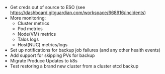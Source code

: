 * Get creds out of source to ESO (see https://dashboard.gitguardian.com/workspace/668916/incidents)
* More monitoring:
  * Cluster metrics
  * Pod metrics
  * Node(VM) metrics
  * Talos logs
  * Host(NUC) metrics/logs
* Set up notifications for backup job failures (and any other health events)
* Add support for skipping PVs for backup
* Migrate Produce Updates to k8s
* Test restoring a brand new cluster from a cluster etcd backup
